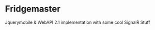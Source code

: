 Fridgemaster
============

Jquerymobile &amp; WebAPI 2.1 implementation with some cool SignalR Stuff
